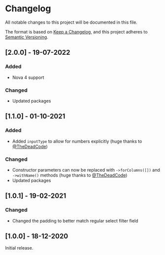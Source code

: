 # Changelog

All notable changes to this project will be documented in this file.

The format is based on [Keep a Changelog](https://keepachangelog.com/en/1.0.0/), and this project adheres
to [Semantic Versioning](https://semver.org/spec/v2.0.0.html).

## [2.0.0] - 19-07-2022

### Added

- Nova 4 support

### Changed

- Updated packages

## [1.1.0] - 01-10-2021

### Added

- Added `inputType` to allow for numbers explicitly (huge thanks to [@TheDeadCode](https://github.com/TheDeadCode))

### Changed

- Constructor parameters can now be replaced with `->forColumns([])` and `->withName()` methods (huge thanks to [@TheDeadCode](https://github.com/TheDeadCode))
- Updated packages

## [1.0.1] - 19-02-2021

### Changed

- Changed the padding to better match regular select filter field

## [1.0.0] - 18-12-2020

Initial release.
